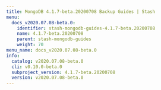 ```yaml
---
title: MongoDB 4.1.7-beta.20200708 Backup Guides | Stash
menu:
  docs_v2020.07.08-beta.0:
    identifier: stash-mongodb-guides-4.1.7-beta.20200708
    name: 4.1.7-beta.20200708
    parent: stash-mongodb-guides
    weight: 70
menu_name: docs_v2020.07.08-beta.0
info:
  catalog: v2020.07.08-beta.0
  cli: v0.10.0-beta.0
  subproject_version: 4.1.7-beta.20200708
  version: v2020.07.08-beta.0
---
```


